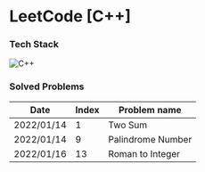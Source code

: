 # LeetCode [C++]



### Tech Stack
![C++](https://img.shields.io/badge/C++-3766AB?style=flat-square&logo=c%2B%2B&logoColor=white) &nbsp;


### Solved Problems

| Date       | Index | Problem name |
| ----- | ------------ | ---------- |
| 2022/01/14 | 1     | Two Sum      |
|  2022/01/14  |  9  |  Palindrome Number  |
|  2022/01/16  |  13  |  Roman to Integer  |
